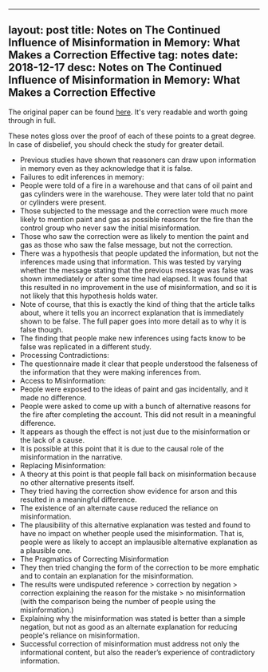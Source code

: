 
---
layout: post
title: Notes on The Continued Influence of Misinformation in Memory: What Makes a Correction Effective
tag: notes
date: 2018-12-17
desc: Notes on The Continued Influence of Misinformation in Memory: What Makes a Correction Effective
---


The original paper can be found [here](https://carlo-hamalainen.net/stuff/seifert2002.pdf). It's very readable and worth going through in full.


These notes gloss over the proof of each of these points to a great degree. In case of disbelief, you should check the study for greater detail.
- Previous studies have shown that reasoners can draw upon information in memory even as they acknowledge that it is false.
    <li>Failures to edit inferences in memory:
- People were told of a fire in a warehouse and that cans of oil paint and gas cylinders were in the warehouse. They were later told that no paint or cylinders were present.
- Those subjected to the message and the correction were much more likely to mention paint and gas as possible reasons for the fire than the control group who never saw the initial misinformation.
- Those who saw the correction were as likely to mention the paint and gas as those who saw the false message, but not the correction.
- There was a hypothesis that people updated the information, but not the inferences made using that information. This was tested by varying whether the message stating that the previous message was false was shown immediately or after some time had elapsed. It was found that this resulted in no improvement in the use of misinformation, and so it is not likely that this hypothesis holds water.
- Note of course, that this is exactly the kind of thing that the article talks about, where it tells you an incorrect explanation that is immediately shown to be false. The full paper goes into more detail as to why it is false though.
- The finding that people make new inferences using facts know to be false was replicated in a different study.
    </li>
    <li>Processing Contradictions:
- The questionnaire made it clear that people understood the falseness of the information that they were making inferences from.
    </li>
    <li>Access to Misinformation:
- People were exposed to the ideas of paint and gas incidentally, and it made no difference.
- People were asked to come up with a bunch of alternative reasons for the fire after completing the account. This did not result in a meaningful difference.
- It appears as though the effect is not just due to the misinformation or the lack of a cause.
- It is possible at this point that it is due to the causal role of the misinformation in the narrative.
    </li>
    <li>Replacing Misinformation:
- A theory at this point is that people fall back on misinformation because no other alternative presents itself.
- They tried having the correction show evidence for arson and this resulted in a meaningful difference.
- The existence of an alternate cause reduced the reliance on misinformation.
- The plausibility of this alternative explanation was tested and found to have no impact on whether people used the misinformation. That is, people were as likely to accept an implausible alternative explanation as a plausible one.
    </li>
    <li>The Pragmatics of Correcting Misinformation
- They then tried changing the form of the correction to be more emphatic and to contain an explanation for the misinformation.
- The results were undisputed reference > correction by negation > correction explaining the reason for the mistake > no misinformation (with the comparison being the number of people using the misinformation.)
- Explaining why the misinformation was stated is better than a simple negation, but not as good as an alternate explanation for reducing people's reliance on misinformation.
    </li>
- Successful correction of misinformation must address not only the informational content, but also the reader’s experience of contradictory information.


